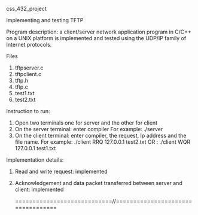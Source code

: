  
 
 
css_432_project

Implementing and testing TFTP




Program description:
      a client/server network application program in C/C++ on a UNIX platform
     is implemented and tested using the UDP/IP family of Internet protocols.




Files
   1. tftpserver.c
   2. tftpclient.c
   3. tftp.h
   4. tftp.c
   5. test1.txt
   6. test2.txt




Instruction to run:
   1. Open two terminals one for server and the other for client 
   2. On the server terminal:   enter compiler
            For example: ./server 
   3. On the client terminal: enter compiler, the request, Ip address and the file name.
            For example: ./client RRQ 127.0.0.1 test2.txt  OR
                       : ./client WQR 127.0.0.1 test1.txt




Implementation details:
  1. Read and write request: implemented
  2. Acknowledgement and data packet transferred between server and client: implemented








      ============================//==================================

 
